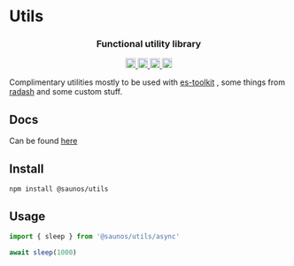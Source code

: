 # Utils

<div>
  <h3 align="center">
    Functional utility library
  </h3>
</div>

<p align="center">
  <a href="https://bundlephobia.com/package/@saunos/utils">
    <img src="https://img.shields.io/bundlephobia/minzip/@saunos/utils?label=minzipped" alt="bundle size" height="18">
  </a>
  <a href="https://www.npmjs.com/package/@saunos/utils">
    <img src="https://img.shields.io/npm/dm/@saunos/utils.svg" alt="npm downloads" height="18">
  </a>
  <a href="https://www.npmjs.com/package/@saunos/utils">
    <img src="https://img.shields.io/npm/v/@saunos/utils.svg" alt="npm version" height="18">
  </a>
  <a href="https://github.com/rayepps/@saunos/utils">
    <img src="https://img.shields.io/npm/l/@saunos/utils.svg" alt="MIT license" height="18">
  </a>
</p>

Complimentary utilities mostly to be used with
[es-toolkit](https://github.com/saunos/es-toolkit)
, some things from [radash](https://github.com/saunos/radash) and some custom stuff.


## Docs
Can be found [here](https://saunos.github.io/utils/)

## Install

```
npm install @saunos/utils
```

## Usage

```ts
import { sleep } from '@saunos/utils/async'

await sleep(1000)
```